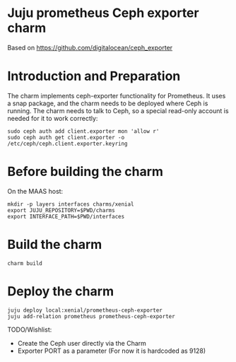 # Juju prometheus Ceph exporter charm

Based on https://github.com/digitalocean/ceph_exporter

# Introduction and Preparation
The charm implements ceph-exporter functionality for Prometheus.
It uses a snap package, and the charm needs to be deployed where Ceph is running.
The charm needs to talk to Ceph, so a special read-only account is needed for it to work correctly:
       
    sudo ceph auth add client.exporter mon 'allow r'
    sudo ceph auth get client.exporter -o /etc/ceph/ceph.client.exporter.keyring

# Before building the charm

On the MAAS host:

    mkdir -p layers interfaces charms/xenial
    export JUJU_REPOSITORY=$PWD/charms
    export INTERFACE_PATH=$PWD/interfaces

# Build the charm

    charm build

# Deploy the charm

    juju deploy local:xenial/prometheus-ceph-exporter
    juju add-relation prometheus prometheus-ceph-exporter


TODO/Wishlist:
- Create the Ceph user directly via the Charm
- Exporter PORT as a parameter (For now it is hardcoded as 9128)
